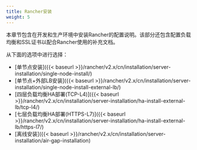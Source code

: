 ```yaml
---
title: Rancher安装
weight: 5
---
```


本章节包含在开发和生产环境中安装Rancher的配置说明。该部分还包含配置负载均衡和SSL证书以配合Rancher使用的补充文档。

从下面的选项中进行选择：

- [单节点安装]({{< baseurl >}}/rancher/v2.x/cn/installation/server-installation/single-node-install/)
- [单节点+外部LB安装]({{< baseurl >}}/rancher/v2.x/cn/installation/server-installation/single-node-install-external-lb/)
- [四层负载均衡HA部署(TCP-L4)]({{< baseurl >}}/rancher/v2.x/cn/installation/server-installation/ha-install-external-lb/tcp-l4/)
- [七层负载均衡HA部署(HTTPS-L7)]({{< baseurl >}}/rancher/v2.x/cn/installation/server-installation/ha-install-external-lb/https-l7/)
- [离线安装]({{< baseurl >}}/rancher/v2.x/cn/installation/server-installation/air-gap-installation)
